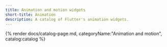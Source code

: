 ```yaml
---
title: Animation and motion widgets
short-title: Animation
description: A catalog of Flutter's animation widgets.
---
```


{% render docs/catalog-page.md, categoryName:"Animation and motion", catalog:catalog %}

